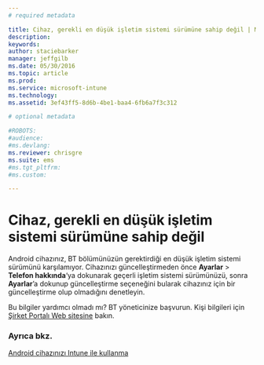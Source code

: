 ```yaml
---
# required metadata

title: Cihaz, gerekli en düşük işletim sistemi sürümüne sahip değil | Microsoft Intune
description:
keywords:
author: staciebarker
manager: jeffgilb
ms.date: 05/30/2016
ms.topic: article
ms.prod:
ms.service: microsoft-intune
ms.technology:
ms.assetid: 3ef43ff5-8d6b-4be1-baa4-6fb6a7f3c312

# optional metadata

#ROBOTS:
#audience:
#ms.devlang:
ms.reviewer: chrisgre
ms.suite: ems
#ms.tgt_pltfrm:
#ms.custom:

---
```



# Cihaz, gerekli en düşük işletim sistemi sürümüne sahip değil

Android cihazınız, BT bölümünüzün gerektirdiği en düşük işletim sistemi sürümünü karşılamıyor. Cihazınızı güncelleştirmeden önce **Ayarlar** &gt; **Telefon hakkında**‘ya dokunarak geçerli işletim sistemi sürümünüzü, sonra **Ayarlar**’a dokunup güncelleştirme seçeneğini bularak cihazınız için bir güncelleştirme olup olmadığını denetleyin.

Bu bilgiler yardımcı olmadı mı? BT yöneticinize başvurun. Kişi bilgileri için [Şirket Portalı Web sitesine](http://portal.manage.microsoft.com) bakın.

### Ayrıca bkz.
[Android cihazınızı Intune ile kullanma](using-your-android-device-with-intune.md)

<!--HONumber=Jun16_HO2-->


